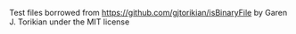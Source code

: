 <!--
SPDX-License-Identifier: BSD-3-Clause
SPDX-FileCopyrightText: The binaryornot Authors, see AUTHORS.rst
-->

Test files borrowed from https://github.com/gjtorikian/isBinaryFile
by Garen J. Torikian under the MIT license
